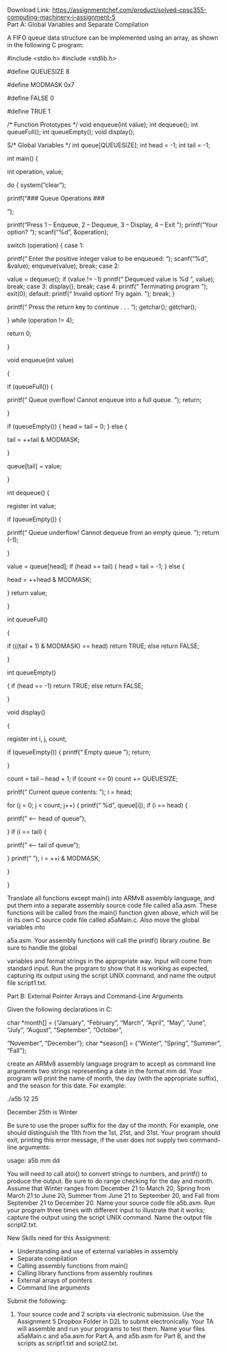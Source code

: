 Download Link: https://assignmentchef.com/product/solved-cpsc355-computing-machinery-i-assignment-5
<br>
Part A:  Global Variables and Separate Compilation

A FIFO queue data structure can be implemented using an array, as shown in the following C program:

#include &lt;stdio.h&gt; #include &lt;stdlib.h&gt;

#define QUEUESIZE   8

#define MODMASK     0x7

#define FALSE       0

#define TRUE        1

/* Function Prototypes */ void enqueue(int value); int dequeue(); int queueFull(); int queueEmpty(); void display();

S/* Global Variables */ int queue[QUEUESIZE]; int head = -1; int tail = -1;

int main() {

int operation, value;

do {     system(“clear”);

printf(“### Queue Operations ###

”);

printf(“Press 1 – Enqueue, 2 – Dequeue, 3 – Display, 4 – Exit
”);     printf(“Your option? “);     scanf(“%d”, &amp;operation);




switch (operation) {     case 1:

printf(“
Enter the positive integer value to be enqueued: “);       scanf(“%d”, &amp;value);       enqueue(value);       break;     case 2:

value = dequeue();       if (value != -1)         printf(“
Dequeued value is %d
”, value);       break;     case 3:       display();       break;     case 4:       printf(“
Terminating program
”);       exit(0);     default:       printf(“
Invalid option! Try again.
”);       break;     }

printf(“
Press the return key to continue . . . “);     getchar();     getchar();

} while (operation != 4);

return 0;

}




void enqueue(int value)

{

if (queueFull()) {

printf(“
Queue overflow! Cannot enqueue into a full queue.
”);     return;

}

if (queueEmpty()) {     head = tail = 0;   } else {

tail = ++tail &amp; MODMASK;

}

queue[tail] = value;

}




int dequeue() {

register int value;




if (queueEmpty()) {

printf(“
Queue underflow! Cannot dequeue from an empty queue.
”);     return (-1);

}

value = queue[head];   if (head == tail) {     head = tail = -1;   } else {

head = ++head &amp; MODMASK;

}   return value;

}




int queueFull()

{

if (((tail + 1) &amp; MODMASK) == head)     return TRUE;   else     return FALSE;

}




int queueEmpty()

{   if (head == -1)     return TRUE;   else     return FALSE;

}




void display()

{

register int i, j, count;




if (queueEmpty()) {     printf(“
Empty queue
”);     return;

}

count = tail – head + 1;   if (count &lt;= 0)     count += QUEUESIZE;

printf(“
Current queue contents:
”);   i = head;

for (j = 0; j &lt; count; j++) {     printf(”  %d”, queue[i]);     if (i == head) {

printf(” &lt;– head of queue”);

}     if (i == tail) {

printf(” &lt;– tail of queue”);

}     printf(“
”);     i = ++i &amp; MODMASK;

}

}

Translate all functions except main() into ARMv8 assembly language, and put them into a separate assembly source code file called a5a.asm. These functions will be called from the main() function given above, which will be in its own C source code file called a5aMain.c. Also move the global variables into

a5a.asm. Your assembly functions will call the printf() library routine. Be sure to handle the global

variables and format strings in the appropriate way. Input will come from standard input. Run the program to show that it is working as expected, capturing its output using the script UNIX command, and name the output file script1.txt.

Part B:  External Pointer Arrays and Command-Line Arguments

Given the following declarations in C:

char *month[] = {“January”, “February”, “March”, “April”, “May”,                  “June”, “July”, “August”, “September”, “October”,

“November”, “December”}; char *season[] = {“Winter”, “Spring”, “Summer”, “Fall”};

create an ARMv8 assembly language program to accept as command line arguments two strings representing a date in the format mm dd. Your program will print the name of month, the day (with the appropriate suffix), and the season for this date. For example:

./a5b 12 25

December 25th is Winter

Be sure to use the proper suffix for the day of the month. For example, one should distinguish the 11th from the 1st, 21st, and 31st. Your program should exit, printing this error message, if the user does not supply two command-line arguments:

usage: a5b mm dd

You will need to call atoi() to convert strings to numbers, and printf() to produce the output. Be sure to do range checking for the day and month. Assume that Winter ranges from December 21 to March 20, Spring from March 21 to June 20, Summer from June 21 to September 20, and Fall from September 21 to December 20. Name your source code file a5b.asm. Run your program three times with different input to illustrate that it works; capture the output using the script UNIX command. Name the output file script2.txt.

New Skills need for this Assignment:

<ul>

 <li>Understanding and use of external variables in assembly</li>

 <li>Separate compilation</li>

 <li>Calling assembly functions from main()</li>

 <li>Calling library functions from assembly routines</li>

 <li>External arrays of pointers</li>

 <li>Command line arguments</li>

</ul>

Submit the following:

<ol>

 <li>Your source code and 2 scripts via electronic submission. Use the Assignment 5 Dropbox Folder in D2L to submit electronically. Your TA will assemble and run your programs to test them. Name your files a5aMain.c and a5a.asm for Part A, and a5b.asm for Part B, and the scripts as script1.txt and script2.txt.</li>

</ol>


